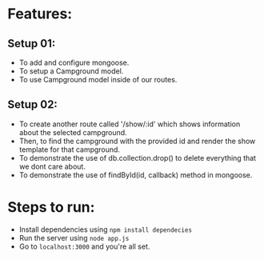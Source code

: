 # Features:

## Setup 01:
- To add and configure mongoose.
- To setup a Campground model.
- To use Campground model inside of our routes.

## Setup 02:
- To create another route called '/show/:id' which shows information about the selected campground.
- Then, to find the campground with the provided id and render the show template for that campground.
- To demonstrate the use of db.collection.drop() to delete everything that we dont care about.
- To demonstrate the use of findById(id, callback) method in mongoose.

# Steps to run:
- Install dependencies using `npm install dependecies`
- Run the server using `node app.js`
- Go to `localhost:3000` and you're all set.
